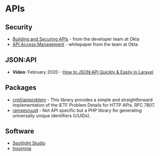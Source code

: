 # APIs

## Security

* [Building and Securing APIs](https://developer.okta.com/books/api-security/api-keys/) - from the developer team at Okta
* [API Access Management](https://cdn2.hubspot.net/hubfs/3475429/Lead%20Gen/White%20Papers/okta_API_Access_Management_nov2018%20(1).pdf) - whitepaper from the team at Okta

## JSON:API

* **Video**: February 2020 - [How to JSON:API Quickly & Easily in Laravel](https://vimeo.com/showcase/7060635/video/394206991)

## Packages

* [crell/apiproblem](https://github.com/Crell/ApiProblem) - This library provides a simple and straightforward implementation of the IETF Problem Details for HTTP APIs, RFC 7807.
* [ramsey/uuid](https://github.com/ramsey/uuid) - Not API specific but a PHP library for generating universally unique identifiers (UUIDs).

## Software

* [Spotlight Studio](https://stoplight.io/studio/)
* [Insomnia](https://insomnia.rest/)

